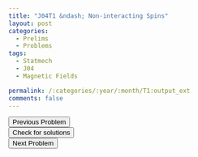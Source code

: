 ```yaml
---
title: "J04T1 &ndash; Non-interacting Spins"
layout: post
categories:
  - Prelims
  - Problems
tags:
  - Statmech
  - J04
  - Magnetic Fields

permalink: /:categories/:year/:month/T1:output_ext
comments: false
---
```

<object data="2004J1T.pdf" type="application/pdf" width="100%" height="500"></object>

<div class='navbar'>
	<div float='left'><button onclick="window.location='Q3.html'" >Previous Problem</button></div>
	<div float='center'><button onclick="window.location='https://princetonprelim.com/prelim/12/'">Check for solutions</button></div>
	<div float='right'><button onclick="window.location='T2.html'" > Next Problem</button></div>
</div>
